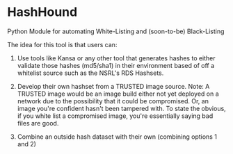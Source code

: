 # HashHound
Python Module for automating White-Listing and (soon-to-be) Black-Listing

The idea for this tool is that users can:

1) Use tools like Kansa or any other tool that generates hashes to either validate those hashes (md5/sha1) in their environment based of off a whitelist source such as the NSRL's RDS  Hashsets.

2) Develop their own hashset from a TRUSTED image source. 
Note: A TRUSTED image would be an image build either not yet deployed on a network due to the possibility that it could be compromised. Or, an image you're confident hasn't been tampered with.  To state the obvious, if you white list a compromised image, you're essentially saying bad files are good.
    
3) Combine an outside hash dataset with their own (combining options 1 and 2)


